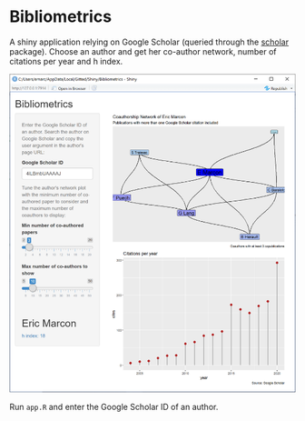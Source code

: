 # Bibliometrics

A shiny application relying on Google Scholar (queried through the [scholar](http://github.com/jkeirstead/scholar) package).
Choose an author and get her co-author network, number of citations per year and h index.

![Bibliometrics Shiny app](capture.png)

Run `app.R` and enter the Google Scholar ID of an author.
